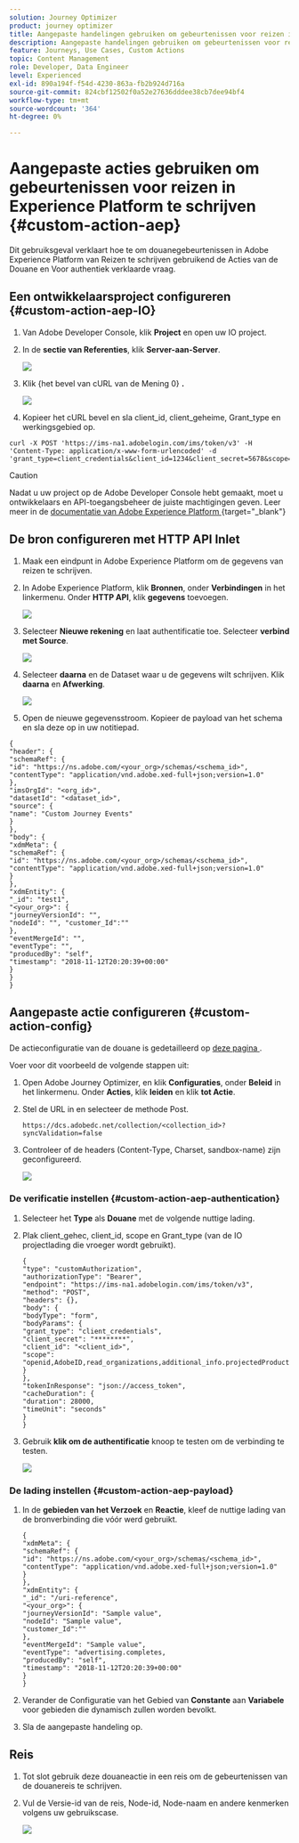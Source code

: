 ```yaml
---
solution: Journey Optimizer
product: journey optimizer
title: Aangepaste handelingen gebruiken om gebeurtenissen voor reizen in AEP te schrijven
description: Aangepaste handelingen gebruiken om gebeurtenissen voor reizen in AEP te schrijven
feature: Journeys, Use Cases, Custom Actions
topic: Content Management
role: Developer, Data Engineer
level: Experienced
exl-id: 890a194f-f54d-4230-863a-fb2b924d716a
source-git-commit: 824cbf12502f0a52e27636dddee38cb7dee94bf4
workflow-type: tm+mt
source-wordcount: '364'
ht-degree: 0%

---
```


# Aangepaste acties gebruiken om gebeurtenissen voor reizen in Experience Platform te schrijven {#custom-action-aep}

Dit gebruiksgeval verklaart hoe te om douanegebeurtenissen in Adobe Experience Platform van Reizen te schrijven gebruikend de Acties van de Douane en Voor authentiek verklaarde vraag.

## Een ontwikkelaarsproject configureren {#custom-action-aep-IO}

1. Van Adobe Developer Console, klik **Project** en open uw IO project.

1. In de **sectie van Referenties**, klik **Server-aan-Server**.

   ![](assets/custom-action-aep-1.png)

1. Klik {het bevel van cURL van de Mening 0} **.**

   ![](assets/custom-action-aep-2.png)

1. Kopieer het cURL bevel en sla client_id, client_geheime, Grant_type en werkingsgebied op.

```
curl -X POST 'https://ims-na1.adobelogin.com/ims/token/v3' -H 'Content-Type: application/x-www-form-urlencoded' -d 'grant_type=client_credentials&client_id=1234&client_secret=5678&scope=openid,AdobeID,read_organizations,additional_info.projectedProductContext,session'
```

>[!CAUTION]
>
>Nadat u uw project op de Adobe Developer Console hebt gemaakt, moet u ontwikkelaars en API-toegangsbeheer de juiste machtigingen geven. Leer meer in de [ documentatie van Adobe Experience Platform ](https://experienceleague.adobe.com/en/docs/experience-platform/landing/platform-apis/api-authentication#grant-developer-and-api-access-control){target="_blank"}

## De bron configureren met HTTP API Inlet

1. Maak een eindpunt in Adobe Experience Platform om de gegevens van reizen te schrijven.

1. In Adobe Experience Platform, klik **Bronnen**, onder **Verbindingen** in het linkermenu. Onder **HTTP API**, klik **gegevens** toevoegen.

   ![](assets/custom-action-aep-3.png)

1. Selecteer **Nieuwe rekening** en laat authentificatie toe. Selecteer **verbind met Source**.

   ![](assets/custom-action-aep-4.png)

1. Selecteer **daarna** en de Dataset waar u de gegevens wilt schrijven. Klik **daarna** en **Afwerking**.

   ![](assets/custom-action-aep-5.png)

1. Open de nieuwe gegevensstroom. Kopieer de payload van het schema en sla deze op in uw notitiepad.

```
{
"header": {
"schemaRef": {
"id": "https://ns.adobe.com/<your_org>/schemas/<schema_id>",
"contentType": "application/vnd.adobe.xed-full+json;version=1.0"
},
"imsOrgId": "<org_id>",
"datasetId": "<dataset_id>",
"source": {
"name": "Custom Journey Events"
}
},
"body": {
"xdmMeta": {
"schemaRef": {
"id": "https://ns.adobe.com/<your_org>/schemas/<schema_id>",
"contentType": "application/vnd.adobe.xed-full+json;version=1.0"
}
},
"xdmEntity": {
"_id": "test1",
"<your_org>": {
"journeyVersionId": "",
"nodeId": "", "customer_Id":""
},
"eventMergeId": "",
"eventType": "",
"producedBy": "self",
"timestamp": "2018-11-12T20:20:39+00:00"
}
}
}
```

## Aangepaste actie configureren {#custom-action-config}

De actieconfiguratie van de douane is gedetailleerd op [ deze pagina ](../action/about-custom-action-configuration.md).

Voer voor dit voorbeeld de volgende stappen uit:

1. Open Adobe Journey Optimizer, en klik **Configuraties**, onder **Beleid** in het linkermenu. Onder **Acties**, klik **leiden** en klik **tot Actie**.

1. Stel de URL in en selecteer de methode Post.

   `https://dcs.adobedc.net/collection/<collection_id>?syncValidation=false`

1. Controleer of de headers (Content-Type, Charset, sandbox-name) zijn geconfigureerd.

   ![](assets/custom-action-aep-7bis.png)

### De verificatie instellen {#custom-action-aep-authentication}

1. Selecteer het **Type** als **Douane** met de volgende nuttige lading.

1. Plak client_gehec, client_id, scope en Grant_type (van de IO projectlading die vroeger wordt gebruikt).

   ```
   {
   "type": "customAuthorization",
   "authorizationType": "Bearer",
   "endpoint": "https://ims-na1.adobelogin.com/ims/token/v3",
   "method": "POST",
   "headers": {},
   "body": {
   "bodyType": "form",
   "bodyParams": {
   "grant_type": "client_credentials",
   "client_secret": "********",
   "client_id": "<client_id>",
   "scope": "openid,AdobeID,read_organizations,additional_info.projectedProductContext,session"
   }
   },
   "tokenInResponse": "json://access_token",
   "cacheDuration": {
   "duration": 28000,
   "timeUnit": "seconds"
   }
   }
   ```

1. Gebruik **klik om de authentificatie** knoop te testen om de verbinding te testen.

   ![](assets/custom-action-aep-8.png)

### De lading instellen {#custom-action-aep-payload}

1. In de **gebieden van het Verzoek** en **Reactie**, kleef de nuttige lading van de bronverbinding die vóór werd gebruikt.

   ```
   {
   "xdmMeta": {
   "schemaRef": {
   "id": "https://ns.adobe.com/<your_org>/schemas/<schema_id>",
   "contentType": "application/vnd.adobe.xed-full+json;version=1.0"
   }
   },
   "xdmEntity": {
   "_id": "/uri-reference",
   "<your_org>": {
   "journeyVersionId": "Sample value",
   "nodeId": "Sample value",
   "customer_Id":""
   },
   "eventMergeId": "Sample value",
   "eventType": "advertising.completes,
   "producedBy": "self",
   "timestamp": "2018-11-12T20:20:39+00:00"
   }
   }
   ```

1. Verander de Configuratie van het Gebied van **Constante** aan **Variabele** voor gebieden die dynamisch zullen worden bevolkt.

1. Sla de aangepaste handeling op.

## Reis

1. Tot slot gebruik deze douaneactie in een reis om de gebeurtenissen van de douanereis te schrijven.

1. Vul de Versie-id van de reis, Node-id, Node-naam en andere kenmerken volgens uw gebruikscase.

   ![](assets/custom-action-aep-9.png)
